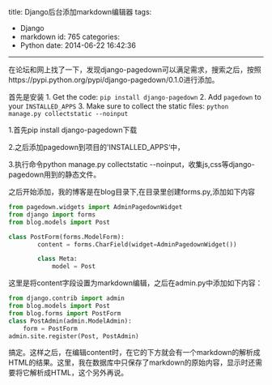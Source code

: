 title: Django后台添加markdown编辑器
tags:
  - Django
  - markdown
id: 765
categories:
  - Python
date: 2014-06-22 16:42:36
---

在论坛和网上找了一下，发现django-pagedown可以满足需求，搜索之后，按照https://pypi.python.org/pypi/django-pagedown/0.1.0进行添加。

首先是安装
1\. Get the code: `pip install django-pagedown`
2\. Add `pagedown` to your `INSTALLED_APPS`
3\. Make sure to collect the static files: `python manage.py collectstatic --noinput`

1.首先pip install django-pagedown下载

2.之后添加pagedown到项目的'INSTALLED_APPS‘中，

3.执行命令python manage.py collectstatic --noinput，收集js,css等django-pagedown用到的静态文件。

之后开始添加，我的博客是在blog目录下,在目录里创建forms.py,添加如下内容

``` python
from pagedown.widgets import AdminPagedownWidget
from django import forms
from blog.models import Post

class PostForm(forms.ModelForm):
        content = forms.CharField(widget=AdminPagedownWidget())

        class Meta:
            model = Post
```

这里是将content字段设置为markdown编辑，之后在admin.py中添加如下内容：
``` python
from django.contrib import admin
from blog.models import Post
from blog.forms import PostForm
class PostAdmin(admin.ModelAdmin):
    form = PostForm
admin.site.register(Post, PostAdmin)
```
搞定。这样之后，在编辑content时，在它的下方就会有一个markdown的解析成HTML的结果。这里，我在数据库中只保存了markdown的原始内容，显示时还需要将它解析成HTML，这个另外再说。